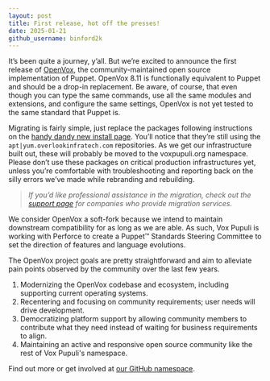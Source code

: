 ```yaml
---
layout: post
title: First release, hot off the presses!
date: 2025-01-21
github_username: binford2k
---
```


It’s been quite a journey, y’all.
But we’re excited to announce the first release of [OpenVox](https://voxpupuli.org/openvox/), the community-maintained open source implementation of Puppet.
OpenVox 8.11 is functionally equivalent to Puppet and should be a drop-in replacement.
Be aware, of course, that even though you can type the same commands, use all the same modules and extensions, and configure the same settings, OpenVox is not yet tested to the same standard that Puppet is.

Migrating is fairly simple, just replace the packages following instructions on the [handy dandy new install page](/openvox/install/).
You’ll notice that they’re still using the `apt|yum.overlookinfratech.com` repositories.
As we get our infrastructure built out, these will probably be moved to the voxpupuli.org namespace.
Please don’t use these packages on critical production infrastructures yet, unless you’re comfortable with troubleshooting and reporting back on the silly errors we’ve made while rebranding and rebuilding.


> *If you’d like professional assistance in the migration, check out the [support page](/openvox/support/) for companies who provide migration services.*

We consider OpenVox a soft-fork because we intend to maintain downstream compatibility for as long as we are able.
As such, Vox Pupuli is working with Perforce to create a Puppet™️ Standards Steering Committee to set the direction of features and language evolutions.

The OpenVox project goals are pretty straightforward and aim to alleviate pain points observed by the community over the last few years.

1. Modernizing the OpenVox codebase and ecosystem, including supporting current operating systems.
2. Recentering and focusing on community requirements; user needs will drive development.
3. Democratizing platform support by allowing community members to contribute what they need instead of waiting for business requirements to align.
4. Maintaining an active and responsive open source community like the rest of Vox Pupuli's namespace.

Find out more or get involved at [our GitHub namespace](https://github.com/openvoxproject).
